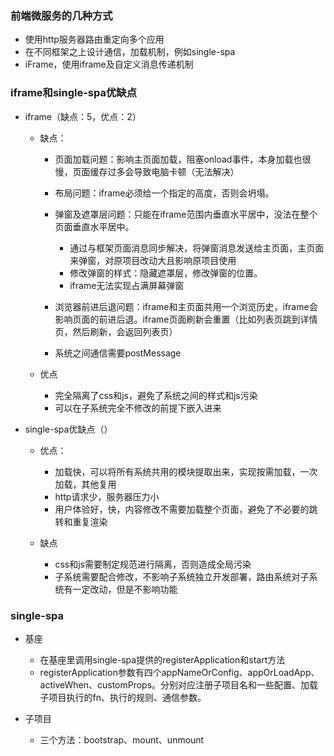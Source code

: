### 前端微服务的几种方式

* 使用http服务器路由重定向多个应用
* 在不同框架之上设计通信，加载机制，例如single-spa
* iFrame，使用iframe及自定义消息传递机制

### iframe和single-spa优缺点

* iframe（缺点：5，优点：2）
  + 缺点：
    - 页面加载问题：影响主页面加载，阻塞onload事件，本身加载也很慢，页面缓存过多会导致电脑卡顿（无法解决）
    - 布局问题：iframe必须给一个指定的高度，否则会坍塌。
    - 弹窗及遮罩层问题：只能在iframe范围内垂直水平居中，没法在整个页面垂直水平居中。
      - 通过与框架页面消息同步解决，将弹窗消息发送给主页面，主页面来弹窗，对原项目改动大且影响原项目使用
      - 修改弹窗的样式：隐藏遮罩层，修改弹窗的位置。
      - iframe无法实现占满屏幕弹窗

    - 浏览器前进后退问题：iframe和主页面共用一个浏览历史，iframe会影响页面的前进后退。iframe页面刷新会重置（比如列表页跳到详情页，然后刷新，会返回列表页）
    - 系统之间通信需要postMessage

  + 优点
    - 完全隔离了css和js，避免了系统之间的样式和js污染
    - 可以在子系统完全不修改的前提下嵌入进来

* single-spa优缺点（）
  + 优点：
    - 加载快，可以将所有系统共用的模块提取出来，实现按需加载，一次加载，其他复用
    - http请求少，服务器压力小
    - 用户体验好，快，内容修改不需要加载整个页面，避免了不必要的跳转和重复渲染

  + 缺点
    - css和js需要制定规范进行隔离，否则造成全局污染
    - 子系统需要配合修改，不影响子系统独立开发部署，路由系统对子系统有一定改动，但是不影响功能

### single-spa

* 基座
  + 在基座里调用single-spa提供的registerApplication和start方法
  + registerApplication参数有四个appNameOrConfig、appOrLoadApp、activeWhen、customProps。分别对应注册子项目名和一些配置、加载子项目执行的fn、执行的规则、通信参数。

* 子项目
  + 三个方法：bootstrap、mount、unmount
  